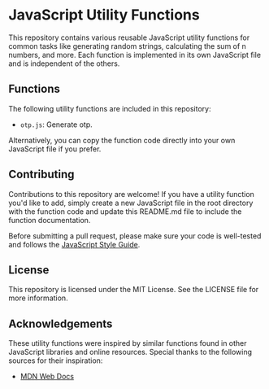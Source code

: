 
# JavaScript Utility Functions

This repository contains various reusable JavaScript utility functions for common tasks like generating random strings, calculating the sum of n numbers, and more. Each function is implemented in its own JavaScript file and is independent of the others.

## Functions

The following utility functions are included in this repository:

- `otp.js`: Generate otp.


Alternatively, you can copy the function code directly into your own JavaScript file if you prefer.

## Contributing

Contributions to this repository are welcome! If you have a utility function you'd like to add, simply create a new JavaScript file in the root directory with the function code and update this README.md file to include the function documentation.

Before submitting a pull request, please make sure your code is well-tested and follows the [JavaScript Style Guide](https://github.com/airbnb/javascript).

## License

This repository is licensed under the MIT License. See the LICENSE file for more information.

## Acknowledgements

These utility functions were inspired by similar functions found in other JavaScript libraries and online resources. Special thanks to the following sources for their inspiration:

- [MDN Web Docs](https://developer.mozilla.org/en-US/docs/Web/JavaScript)
